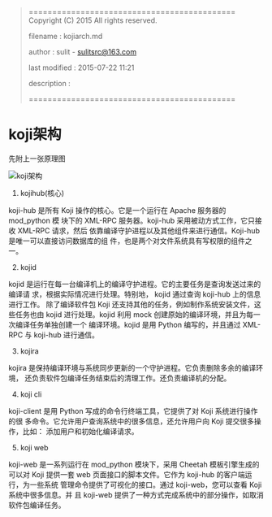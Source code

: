 > ============================================
>   Copyright (C) 2015 All rights reserved.
>
>   filename : kojiarch.md
>
>   author : sulit - sulitsrc@163.com
>
>   last modified : 2015-07-22 11:21
>
>   description :
>
> ============================================

koji架构
===

先附上一张原理图

![koji架构
](http://git.isoft.zhcn.cc/wangguofeng/docs/blob/master/src/koji/pictures/kojiarch.png)

1. kojihub(核心)

koji-hub 是所有 Koji 操作的核心。它是一个运行在 Apache 服务器的 mod_python 模
块下的 XML-RPC 服务器。koji-hub 采用被动方式工作，它只接收 XML-RPC 请求，然后
依靠编译守护进程以及其他组件来进行通信。Koji-hub 是唯一可以直接访问数据库的组
件，也是两个对文件系统具有写权限的组件之一。

2. kojid

kojid 是运行在每一台编译机上的编译守护进程。它的主要任务是查询发送过来的编译请
求，根据实际情况进行处理。特别地， kojid 通过查询 koji-hub 上的信息进行工作。
除了编译软件包 Koji 还支持其他的任务，例如制作系统安装文件，这些任务也由 kojid
进行处理。kojid 利用 mock 创建原始的编译环境，并且为每一次编译任务单独创建一个
编译环境。kojid 是用 Python 编写的，并且通过 XML-RPC 与 koji-hub 进行通信。

3. kojira

kojira 是保持编译环境与系统同步更新的一个守护进程。它负责删除多余的编译环境，
还负责软件包编译任务结束后的清理工作。还负责编译机的分配。

4. koji cli

koji-client 是用 Python 写成的命令行终端工具，它提供了对 Koji 系统进行操作的很
多命令。它允许用户查询系统中的很多信息，还允许用户向 Koji 提交很多操作，比如：
添加用户和初始化编译请求。

5. koji web

koji-web 是一系列运行在 mod_python 模块下，采用 Cheetah 模板引擎生成的可以对
Koji 提供一套 web 页面接口的脚本文件。它作为 koji-hub 的客户端运行，为一些系统
管理命令提供了可视化的接口。通过 koji-web，您可以查看 Koji 系统中很多信息。并
且 koji-web 提供了一种方式完成系统中的部分操作，如取消软件包编译任务。
